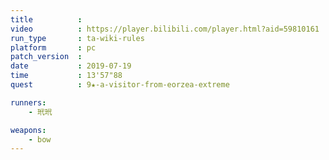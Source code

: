 ```yaml
---
title          :
video          : https://player.bilibili.com/player.html?aid=59810161
run_type       : ta-wiki-rules
platform       : pc
patch_version  : 
date           : 2019-07-19
time           : 13'57"88
quest          : 9★-a-visitor-from-eorzea-extreme

runners:
    - 玳玳

weapons:
    - bow
---
```

